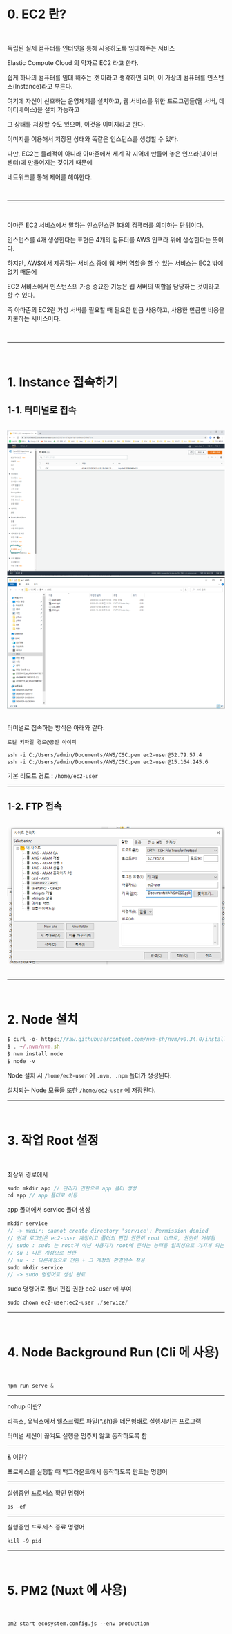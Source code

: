 # 0. EC2 란?

<br />

독립된 실제 컴퓨터를 인터넷을 통해 사용하도록 임대해주는 서비스

Elastic Compute Cloud 의 약자로 EC2 라고 한다.

쉽게 하나의 컴퓨터를 임대 해주는 것 이라고 생각하면 되며, 이 가상의 컴퓨터를 인스턴스(Instance)라고 부른다.

여기에 자신이 선호하는 운영체제를 설치하고, 웹 서비스를 위한 프로그램들(웹 서버, 데이터베이스)을 설치 가능하고

그 상태를 저장할 수도 있으며, 이것을 이미지라고 한다.

이미지를 이용해서 저장된 상태와 똑같은 인스턴스를 생성할 수 있다.

다만, EC2는 물리적이 아니라 아마존에서 세계 각 지역에 만들어 놓은 인프라(데이터 센터)에 만들어지는 것이기 때문에

네트워크를 통해 제어를 해야한다.

<br />

---

<br />

아마존 EC2 서비스에서 말하는 인스턴스란 1대의 컴퓨터를 의미하는 단위이다.

인스턴스를 4개 생성한다는 표현은 4개의 컴퓨터를 AWS 인프라 위에 생성한다는 뜻이다.

하지만, AWS에서 제공하는 서비스 중에 웹 서버 역할을 할 수 있는 서비스는 EC2 밖에 없기 때문에

EC2 서비스에서 인스턴스의 가중 중요한 기능은 웹 서버의 역할을 담당하는 것이라고 할 수 있다.

즉 아마존의 EC2란 가상 서버를 필요할 때 필요한 만큼 사용하고, 사용한 만큼만 비용을 지불하는 서비스이다.

<br />

---

<br />

# 1. Instance 접속하기

## 1-1. 터미널로 접속

<br />

<div style="text-align:center">
  <img src="./img/1_3.png">
</div>

<div style="text-align:center">
  <img src="./img/1_2.png">
</div>

<br />

터미널로 접속하는 방식은 아래와 같다.

`로컬 키파일 경로@공인 아이피`

```
ssh -i C:/Users/admin/Documents/AWS/CSC.pem ec2-user@52.79.57.4
ssh -i C:/Users/admin/Documents/AWS/CSC.pem ec2-user@15.164.245.6
```

기본 리모트 경로 : `/home/ec2-user`

---

## 1-2. FTP 접속

<br />

<div style="text-align:center">
  <img src="./img/1_1.png">
</div>

<br />

---

<br />

# 2. Node 설치

```js
$ curl -o- https://raw.githubusercontent.com/nvm-sh/nvm/v0.34.0/install.sh | bash
$ . ~/.nvm/nvm.sh
$ nvm install node
$ node -v
```

Node 설치 시 `/home/ec2-user` 에 `.nvm, .npm` 폴더가 생성된다.

설치되는 Node 모듈들 또한 `/home/ec2-user` 에 저장된다.

---

<br />

# 3. 작업 Root 설정

<br />

최상위 경로에서

```js
sudo mkdir app // 관리자 권한으로 app 폴더 생성
cd app // app 폴더로 이동
```

app 폴더에서 service 폴더 생성

```js
mkdir service
// -> mkdir: cannot create directory 'service': Permission denied
// 현재 로그인은 ec2-user 계정이고 폴더의 편집 권한이 root 이므로, 권한이 거부됨
// sudo : sudo 는 root가 아닌 사용자가 root에 준하는 능력을 일회성으로 가지게 되는 명령어
// su : 다른 계정으로 전환
// su - : 다른계정으로 전환 + 그 계정의 환경변수 적용
sudo mkdir service
// -> sudo 명령어로 생성 완료
```

sudo 명령어로 폴더 편집 권한 ec2-user 에 부여

```js
sudo chown ec2-user:ec2-user ./service/
```

---

<br />

# 4. Node Background Run (Cli 에 사용)

<br />

```js
npm run serve &
```

---

nohup 이란?

리눅스, 유닉스에서 쉘스크립트 파일(\*.sh)을 데몬형태로 실행시키는 프로그램

터미널 세션이 끊겨도 실행을 멈추지 않고 동작하도록 함

---

& 이란?

프로세스를 실행할 때 백그라운드에서 동작하도록 만드는 명령어

---

실행중인 프로세스 확인 명령어

```
ps -ef
```

---

실행중인 프로세스 종료 명령어

```
kill -9 pid
```

---

<br />

# 5. PM2 (Nuxt 에 사용)

<br />

```
pm2 start ecosystem.config.js --env production
```
